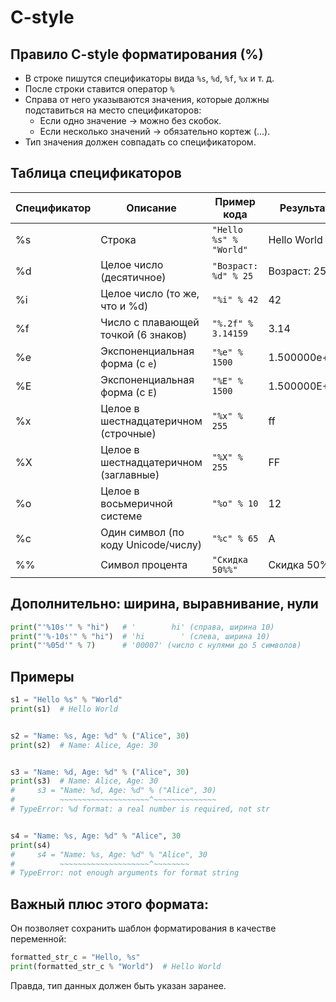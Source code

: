 # C-style 

## Правило C-style форматирования (%)

- В строке пишутся спецификаторы вида `%s`, `%d`, `%f`, `%x` и т. д.
- После строки ставится оператор `%` 
- Справа от него указываются значения, которые должны подставиться на место спецификаторов:
  - Если одно значение → можно без скобок.
  - Если несколько значений → обязательно кортеж (…). 
- Тип значения должен совпадать со спецификатором.

## Таблица спецификаторов

| Спецификатор | Описание                                 | Пример кода                     | Результат           |
|--------------|------------------------------------------|----------------------------------|---------------------|
| %s           | Строка                                   | `"Hello %s" % "World"`          | Hello World         |
| %d           | Целое число (десятичное)                 | `"Возраст: %d" % 25`            | Возраст: 25         |
| %i           | Целое число (то же, что и %d)            | `"%i" % 42`                     | 42                  |
| %f           | Число с плавающей точкой (6 знаков)      | `"%.2f" % 3.14159`              | 3.14                |
| %e           | Экспоненциальная форма (с `e`)           | `"%e" % 1500`                   | 1.500000e+03        |
| %E           | Экспоненциальная форма (с `E`)           | `"%E" % 1500`                   | 1.500000E+03        |
| %x           | Целое в шестнадцатеричном (строчные)     | `"%x" % 255`                    | ff                  |
| %X           | Целое в шестнадцатеричном (заглавные)    | `"%X" % 255`                    | FF                  |
| %o           | Целое в восьмеричной системе             | `"%o" % 10`                     | 12                  |
| %c           | Один символ (по коду Unicode/числу)      | `"%c" % 65`                     | A                   |
| %%           | Символ процента                          | `"Скидка 50%%"`                 | Скидка 50%          |



## Дополнительно: ширина, выравнивание, нули

```python
print("'%10s'" % "hi")   # '        hi' (справа, ширина 10)
print("'%-10s'" % "hi")  # 'hi        ' (слева, ширина 10)
print("'%05d'" % 7)      # '00007' (число с нулями до 5 символов)
```

## Примеры

```python
s1 = "Hello %s" % "World"
print(s1)  # Hello World


s2 = "Name: %s, Age: %d" % ("Alice", 30)
print(s2)  # Name: Alice, Age: 30


s3 = "Name: %d, Age: %d" % ("Alice", 30)
print(s3)  # Name: Alice, Age: 30
#     s3 = "Name: %d, Age: %d" % ("Alice", 30)
#          ~~~~~~~~~~~~~~~~~~~~^~~~~~~~~~~~~~~
# TypeError: %d format: a real number is required, not str


s4 = "Name: %s, Age: %d" % "Alice", 30
print(s4)
#     s4 = "Name: %s, Age: %d" % "Alice", 30
#          ~~~~~~~~~~~~~~~~~~~~^~~~~~~~~
# TypeError: not enough arguments for format string
```

## Важный плюс этого формата:

Он позволяет сохранить шаблон форматирования в качестве переменной:

```python
formatted_str_c = "Hello, %s"
print(formatted_str_c % "World")  # Hello World
```

Правда, тип данных должен быть указан заранее.
